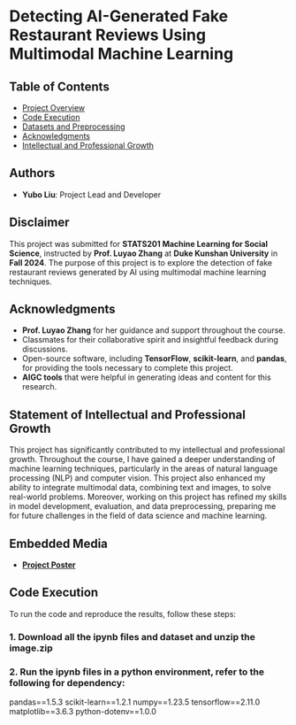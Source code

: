 # Detecting AI-Generated Fake Restaurant Reviews Using Multimodal Machine Learning

## Table of Contents
- [Project Overview](#project-overview)
- [Code Execution](#code-execution)
- [Datasets and Preprocessing](#datasets-and-preprocessing)
- [Acknowledgments](#acknowledgments)
- [Intellectual and Professional Growth](#statement-of-intellectual-and-professional-growth)


## Authors
- **Yubo Liu**: Project Lead and Developer

## Disclaimer
This project was submitted for **STATS201 Machine Learning for Social Science**, instructed by **Prof. Luyao Zhang** at **Duke Kunshan University** in **Fall 2024**. The purpose of this project is to explore the detection of fake restaurant reviews generated by AI using multimodal machine learning techniques.

## Acknowledgments
- **Prof. Luyao Zhang** for her guidance and support throughout the course.
- Classmates for their collaborative spirit and insightful feedback during discussions.
- Open-source software, including **TensorFlow**, **scikit-learn**, and **pandas**, for providing the tools necessary to complete this project.
- **AIGC tools** that were helpful in generating ideas and content for this research.

## Statement of Intellectual and Professional Growth
This project has significantly contributed to my intellectual and professional growth. Throughout the course, I have gained a deeper understanding of machine learning techniques, particularly in the areas of natural language processing (NLP) and computer vision. This project also enhanced my ability to integrate multimodal data, combining text and images, to solve real-world problems. Moreover, working on this project has refined my skills in model development, evaluation, and data preprocessing, preparing me for future challenges in the field of data science and machine learning.

## Embedded Media
- **[Project Poster](link_to_poster)**

## Code Execution

To run the code and reproduce the results, follow these steps:

### 1. Download all the ipynb files and dataset and unzip the image.zip

### 2. Run the ipynb files in a python environment, refer to the following for dependency:
pandas==1.5.3
scikit-learn==1.2.1
numpy==1.23.5
tensorflow==2.11.0
matplotlib==3.6.3
python-dotenv==1.0.0

